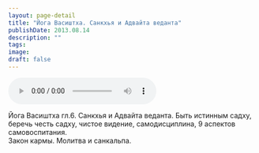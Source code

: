 ```yaml
---
layout: page-detail
title: "Йога Васиштха. Санкхья и Адвайта веданта"
publishDate: 2013.08.14
description: ""
tags:
image:
draft: false
---
```


<audio title="2013.08.14 - Йога Васиштха. Санкхья и Адвайта веданта.mp3" src="/upload/iblock/c06/c06cee746b178b10c011a0dde462f472.mp3" controls=""></audio>

 Йога Васиштха гл.6\. Санкхья и Адвайта веданта. Быть истинным садху,  
беречь честь садху, чистое видение, самодисциплина, 9 аспектов самовоспитания.  
Закон кармы. Молитва и санкальпа. 

  
